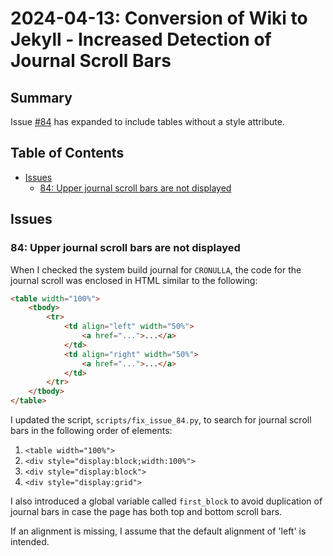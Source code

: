 # 2024-04-13: Conversion of Wiki to Jekyll - Increased Detection of Journal Scroll Bars

## Summary

Issue [#84](https://github.com/dfhawthorne/dfhawthorne.github.io/issues/84) has expanded to include tables without a style attribute.

## Table of Contents

* [Issues](#issues)
  * [84: Upper journal scroll bars are not displayed](#84-upper-journal-scroll-bars-are-not-displayed)

## Issues

### 84: Upper journal scroll bars are not displayed

When I checked the system build journal for `CRONULLA`, the code for the journal scroll was enclosed in HTML similar to the following:

```html
<table width="100%">
    <tbody>
        <tr>
            <td align="left" width="50%">
                <a href="...">...</a>
            </td>
            <td align="right" width="50%">
                <a href="...">...</a>
            </td>
        </tr>
    </tbody>
</table>
```

I updated the script, `scripts/fix_issue_84.py`, to search for journal scroll bars in the following order of elements:

1. `<table width="100%">`
1. `<div style="display:block;width:100%">`
1. `<div style="display:block">`
1. `<div style="display:grid">`

I also introduced a global variable called `first_block` to avoid duplication of journal bars in case the page has both top and bottom scroll bars.

If an alignment is missing, I assume that the default alignment of 'left' is intended.
